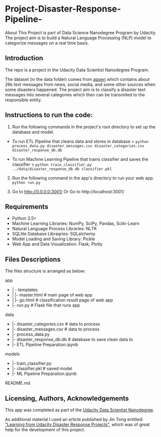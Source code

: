 # Project-Disaster-Response-Pipeline-
About This Project is part of Data Science Nanodegree Program by Udacity. The project aim is to build a Natural Language Processing (NLP) model to categorize messages on a real time basis.

## Introduction

The repo is a project in the Udacity Data Scientist Nanodegree Program.

The dataset (in the data folder) comes from [appen](https://appen.com/) which contains about 26k text messages from news, social media, and some other sources when some disasters happened. The project aim is to classify a disaster text messages into several categories which then can be transmited to the responsible entity.

## Instructions to run the code:
1. Run the following commands in the project's root directory to set up the database and model.

- To run ETL Pipeline that cleans data and stores in database > `python process_data.py disaster_messages.csv disaster_categories.csv disaster_response_db.db`

- To run Machine Learning Pipeline that trains classifier and saves the classifier > `python train_classifier.py ../data/disaster_response_db.db classifier.pkl`

2. Run the following command in the app's directory to run your web app. `python run.py`

3. Go to http://0.0.0.0:3001/ Or Go to http://localhost:3001/

## Requirements
- Python 3.5+
- Machine Learning Libraries: NumPy, SciPy, Pandas, Sciki-Learn
- Natural Language Process Libraries: NLTK
- SQLlite Database Libraqries: SQLalchemy
- Model Loading and Saving Library: Pickle
- Web App and Data Visualization: Flask, Plotly

## Files Descriptions
The files structure is arranged as below:

app
- | - templates
- | |- master.html # main page of web app
- | |- go.html # classification result page of web app
- |- run.py # Flask file that runs app

data
- |- disaster_categories.csv # data to process
- |- disaster_messages.csv # data to process
- |- process_data.py
- |- disaster_response_db.db # database to save clean data to
- |- ETL Pipeline Preparation.ipynb

models
- |- train_classifier.py
- |- classifier.pkl # saved model
- |- ML Pipeline Preparation.ipynb

README.md

## Licensing, Authors, Acknowledgements
This app was completed as part of the [Udacity Data Scientist Nanodegree](https://www.udacity.com/course/data-scientist-nanodegree--nd025).

As additional material I used an article published by Jin Tong entitled: ["Learning from Udacity Disaster Response Projects"](https://medium.com/@jtatl/udacity-disaster-response-pipeline-project-learning-be2be43878e6), which was of great help for the development of this project. 
